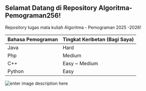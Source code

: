 ## **Selamat Datang di Repository Algoritma-Pemograman256!**

Repository tugas mata kuliah Algoritma - Pemograman 2025 -2026!

|Bahasa Pemograman|Tingkat Keribetan (Bagi Saya) |
|--|--|
|Java|Hard|
|Php|Medium|
| C++ | Easy ~ Medium | 
| Python | Easy |


![enter image description here](https://media.discordapp.net/attachments/1097496465884057611/1427327117246599228/image.png?ex=68ee7577&is=68ed23f7&hm=3c242e33aae0def8f6603eebe05af7448b84c95278612439a24e48ec914a70e6&=&format=webp&quality=lossless)
